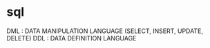 # sql

DML : DATA MANIPULATION LANGUAGE (SELECT, INSERT, UPDATE, DELETE)
DDL : DATA DEFINITION LANGUAGE
